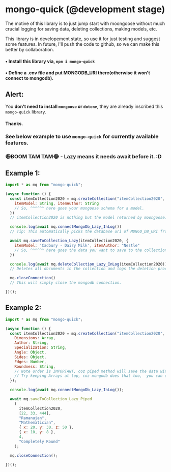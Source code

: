 # mongo-quick (@development stage)
The motive of this library is to just jump start with moongoose without much crucial  logging for saving data, deleting collections, making models, etc. 

This library is in developement state, so use it for just testing and suggest some features. In future, I'll push the code to github, so we can make this better by collaboration.

#### • Install this library via, `npm i mongo-quick`
#### • Define a .env file and put MONGODB_URI there(otherwise it won't connect to mongodb).

## Alert:
You **don't need to install `mongoose` or `dotenv`**, they are already inscribed this `mongo-quick` library.

#### Thanks.

### See below example to use `mongo-quick` for currently available features.
### 😆BOOM TAM TAM😂 - Lazy means it needs await before it. :D

##  Example 1:
```js
import * as mq from "mongo-quick";

(async function () {
  const itemCollection2020 = mq.createCollection("itemCollection2020", {
    itemModel: String, itemAuthor: String
    // So, ^^^^^^ here goes your mongoose schema for a model.
  })
  // itemCollection2020 is nothing but the model returned by moongoose.model() method.

  console.log(await mq.connectMongoDb_Lazy_InLog())
  // Tip: This automatically picks the database uri of MONGO_DB_URI from .env file.

  await mq.saveToCollection_Lazy(itemCollection2020, {
    itemModel: 'Cadbury - Dairy Milk', itemAuthor: "Nestle"
    // So, ^^^^^^ here goes the data you want to save to the collection in mongodb.
  })

  console.log(await mq.deleteCollection_Lazy_InLog(itemCollection2020))
  // Deletes all documents in the collection and logs the deletion process info after that.

  mq.closeConnection()
  // This will simply close the mongodb connection.

})();
```

## Example 2:

```js
import * as mq from "mongo-quick";

(async function () {
  const itemCollection2020 = mq.createCollection("itemCollection2020", {
    Dimensions: Array,
    Author: String,
    Specialization: String,
    Angle: Object,
    Sides: Object,
    Edges: Number,
    Roundness: String,
    // Note order is IMPORTANT, coz piped method will save the data with same order of the keys of the schema. :)
    // Try keeping Arrays at top, coz mongodb does that too,  you can obviouly ignore this tip though.
  });

  console.log(await mq.connectMongoDb_Lazy_InLog());

  await mq.saveToCollection_Lazy_Piped
    (
      itemCollection2020,
      [22, 33, 444],
      "Ramanujan",
      "Mathematician",
      { x: 20, y: 30, z: 50 },
      { x: 10, y: 8 },
      4,
      "Completely Round"
    );

  mq.closeConnection();

})();
````
